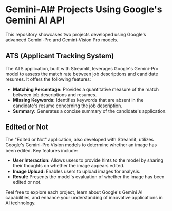 # Gemini-AI# Projects Using Google's Gemini AI API

This repository showcases two projects developed using Google's advanced Gemini-Pro and Gemini-Vision Pro models.

## ATS (Applicant Tracking System)

The ATS application, built with Streamlit, leverages Google's Gemini-Pro model to assess the match rate between job descriptions and candidate resumes. It offers the following features:

- **Matching Percentage:** Provides a quantitative measure of the match between job descriptions and resumes.
- **Missing Keywords:** Identifies keywords that are absent in the candidate's resume concerning the job description.
- **Summary:** Generates a concise summary of the candidate's application.

## Edited or Not

The "Edited or Not" application, also developed with Streamlit, utilizes Google's Gemini-Pro Vision models to determine whether an image has been edited. Key features include:

- **User Interaction:** Allows users to provide hints to the model by sharing their thoughts on whether the image appears edited.
- **Image Upload:** Enables users to upload images for analysis.
- **Result:** Presents the model's evaluation of whether the image has been edited or not.

Feel free to explore each project, learn about Google's Gemini AI capabilities, and enhance your understanding of innovative applications in AI technology.

